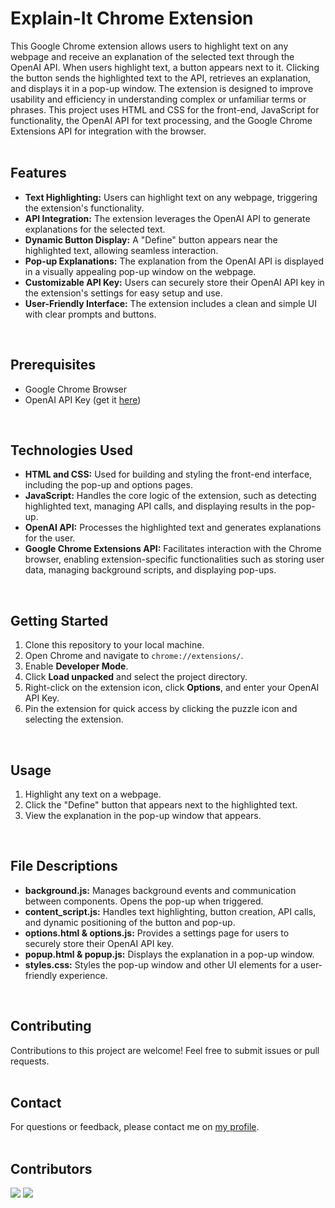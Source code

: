 # Explain-It Chrome Extension
This Google Chrome extension allows users to highlight text on any webpage and receive an explanation of the selected text through the OpenAI API. When users highlight text, a button appears next to it. Clicking the button sends the highlighted text to the API, retrieves an explanation, and displays it in a pop-up window. The extension is designed to improve usability and efficiency in understanding complex or unfamiliar terms or phrases. This project uses HTML and CSS for the front-end, JavaScript for functionality, the OpenAI API for text processing, and the Google Chrome Extensions API for integration with the browser.
<br><br>

## Features
- **Text Highlighting:** Users can highlight text on any webpage, triggering the extension's functionality.
- **API Integration:** The extension leverages the OpenAI API to generate explanations for the selected text.
- **Dynamic Button Display:** A "Define" button appears near the highlighted text, allowing seamless interaction.
- **Pop-up Explanations:** The explanation from the OpenAI API is displayed in a visually appealing pop-up window on the webpage.
- **Customizable API Key:** Users can securely store their OpenAI API key in the extension's settings for easy setup and use.
- **User-Friendly Interface:** The extension includes a clean and simple UI with clear prompts and buttons.
<br>

## Prerequisites
- Google Chrome Browser
- OpenAI API Key (get it [here](https://openai.com/api/))
<br>

## Technologies Used
- **HTML and CSS:** Used for building and styling the front-end interface, including the pop-up and options pages.
- **JavaScript:** Handles the core logic of the extension, such as detecting highlighted text, managing API calls, and displaying results in the pop-up.
- **OpenAI API:** Processes the highlighted text and generates explanations for the user.
- **Google Chrome Extensions API:** Facilitates interaction with the Chrome browser, enabling extension-specific functionalities such as storing user data, managing background scripts, and displaying pop-ups.
<br>

## Getting Started
1. Clone this repository to your local machine.
2. Open Chrome and navigate to `chrome://extensions/`.
3. Enable **Developer Mode**.
4. Click **Load unpacked** and select the project directory.
5. Right-click on the extension icon, click **Options**, and enter your OpenAI API Key.
6. Pin the extension for quick access by clicking the puzzle icon and selecting the extension.
<br>

## Usage
1. Highlight any text on a webpage.
2. Click the "Define" button that appears next to the highlighted text.
3. View the explanation in the pop-up window that appears.
<br>

## File Descriptions
- **background.js:** Manages background events and communication between components. Opens the pop-up when triggered.
- **content_script.js:** Handles text highlighting, button creation, API calls, and dynamic positioning of the button and pop-up.
- **options.html & options.js:** Provides a settings page for users to securely store their OpenAI API key.
- **popup.html & popup.js:** Displays the explanation in a pop-up window.
- **styles.css:** Styles the pop-up window and other UI elements for a user-friendly experience.
<br>

## Contributing
Contributions to this project are welcome! Feel free to submit issues or pull requests.
<br><br>

## Contact
For questions or feedback, please contact me on [my profile](https://github.com/wangster6).
<br><br>

## Contributors
<a href="https://github.com/wangster6/aio-extension/graphs/contributors"><img src="https://contrib.rocks/image?repo=wangster6/aio-extension" /></a>
<a href="https://github.com/Andydchoo/aio-extension/graphs/contributors"><img src="https://contrib.rocks/image?repo=wangster6/aio-extension" /></a>
